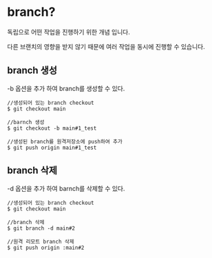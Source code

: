# branch?
독립으로 어떤 작업을 진행하기 위한 개념 입니다.

다른 브랜치의 영향을 받지 않기 때문에 여러 작업을 동시에 진행할 수 있습니다.

## branch 생성
-b 옵션을 추가 하여 branch를 생성할 수 있다.
```
//생성되어 있는 branch checkout
$ git checkout main

//barnch 생성
$ git checkout -b main#1_test

//생성된 branch를 원격저장소에 push하여 추가
$ git push origin main#1_test

```

## branch 삭제
-d 옵션을 추가 하여 barnch를 삭제할 수 있다.

```
//생성되어 있는 branch checkout
$ git checkout main

//branch 삭제
$ git branch -d main#2

//원격 리모트 branch 삭제
$ git push origin :main#2
```